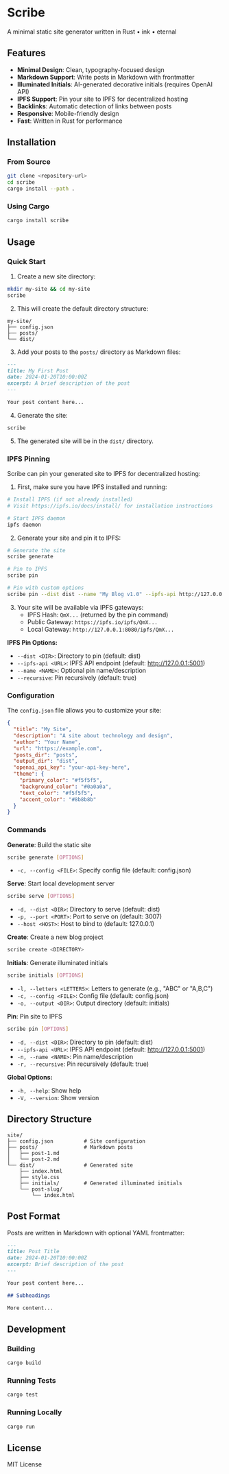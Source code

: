 # Scribe

A minimal static site generator written in Rust • ink • eternal

## Features

- **Minimal Design**: Clean, typography-focused design
- **Markdown Support**: Write posts in Markdown with frontmatter
- **Illuminated Initials**: AI-generated decorative initials (requires OpenAI API)
- **IPFS Support**: Pin your site to IPFS for decentralized hosting
- **Backlinks**: Automatic detection of links between posts
- **Responsive**: Mobile-friendly design
- **Fast**: Written in Rust for performance

## Installation

### From Source

```bash
git clone <repository-url>
cd scribe
cargo install --path .
```

### Using Cargo

```bash
cargo install scribe
```

## Usage

### Quick Start

1. Create a new site directory:
```bash
mkdir my-site && cd my-site
scribe
```

2. This will create the default directory structure:
```
my-site/
├── config.json
├── posts/
└── dist/
```

3. Add your posts to the `posts/` directory as Markdown files:
```markdown
---
title: My First Post
date: 2024-01-20T10:00:00Z
excerpt: A brief description of the post
---

Your post content here...
```

4. Generate the site:
```bash
scribe
```

5. The generated site will be in the `dist/` directory.

### IPFS Pinning

Scribe can pin your generated site to IPFS for decentralized hosting:

1. First, make sure you have IPFS installed and running:
```bash
# Install IPFS (if not already installed)
# Visit https://ipfs.io/docs/install/ for installation instructions

# Start IPFS daemon
ipfs daemon
```

2. Generate your site and pin it to IPFS:
```bash
# Generate the site
scribe generate

# Pin to IPFS
scribe pin

# Pin with custom options
scribe pin --dist dist --name "My Blog v1.0" --ipfs-api http://127.0.0.1:5001
```

3. Your site will be available via IPFS gateways:
   - IPFS Hash: `QmX...` (returned by the pin command)
   - Public Gateway: `https://ipfs.io/ipfs/QmX...`
   - Local Gateway: `http://127.0.0.1:8080/ipfs/QmX...`

**IPFS Pin Options:**
- `--dist <DIR>`: Directory to pin (default: dist)
- `--ipfs-api <URL>`: IPFS API endpoint (default: http://127.0.0.1:5001)
- `--name <NAME>`: Optional pin name/description
- `--recursive`: Pin recursively (default: true)

### Configuration

The `config.json` file allows you to customize your site:

```json
{
  "title": "My Site",
  "description": "A site about technology and design",
  "author": "Your Name",
  "url": "https://example.com",
  "posts_dir": "posts",
  "output_dir": "dist",
  "openai_api_key": "your-api-key-here",
  "theme": {
    "primary_color": "#f5f5f5",
    "background_color": "#0a0a0a",
    "text_color": "#f5f5f5",
    "accent_color": "#8b8b8b"
  }
}
```

### Commands

**Generate**: Build the static site
```bash
scribe generate [OPTIONS]
```
- `-c, --config <FILE>`: Specify config file (default: config.json)

**Serve**: Start local development server  
```bash
scribe serve [OPTIONS]
```
- `-d, --dist <DIR>`: Directory to serve (default: dist)
- `-p, --port <PORT>`: Port to serve on (default: 3007)
- `--host <HOST>`: Host to bind to (default: 127.0.0.1)

**Create**: Create a new blog project
```bash
scribe create <DIRECTORY>
```

**Initials**: Generate illuminated initials
```bash
scribe initials [OPTIONS]
```
- `-l, --letters <LETTERS>`: Letters to generate (e.g., "ABC" or "A,B,C")
- `-c, --config <FILE>`: Config file (default: config.json)
- `-o, --output <DIR>`: Output directory (default: initials)

**Pin**: Pin site to IPFS
```bash
scribe pin [OPTIONS]
```
- `-d, --dist <DIR>`: Directory to pin (default: dist)
- `--ipfs-api <URL>`: IPFS API endpoint (default: http://127.0.0.1:5001)
- `-n, --name <NAME>`: Pin name/description
- `-r, --recursive`: Pin recursively (default: true)

**Global Options:**
- `-h, --help`: Show help
- `-V, --version`: Show version

## Directory Structure

```
site/
├── config.json          # Site configuration
├── posts/               # Markdown posts
│   ├── post-1.md
│   └── post-2.md
└── dist/                # Generated site
    ├── index.html
    ├── style.css
    ├── initials/        # Generated illuminated initials
    └── post-slug/
        └── index.html
```

## Post Format

Posts are written in Markdown with optional YAML frontmatter:

```markdown
---
title: Post Title
date: 2024-01-20T10:00:00Z
excerpt: Brief description of the post
---

Your post content here...

## Subheadings

More content...
```

## Development

### Building

```bash
cargo build
```

### Running Tests

```bash
cargo test
```

### Running Locally

```bash
cargo run
```

## License

MIT License 